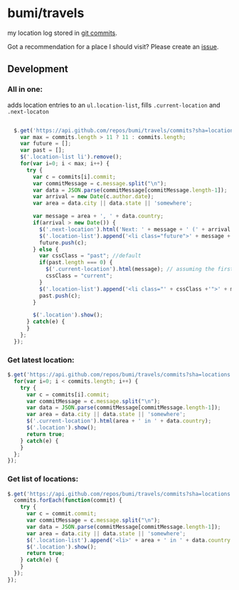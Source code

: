 # bumi/travels

my location log stored in [git commits](https://github.com/bumi/travels/commits/locations). 

Got a recommendation for a place I should visit? Please create an [issue](https://github.com/bumi/travels/issues/new).

## Development

### All in one: 
adds location entries to an `ul.location-list`, fills `.current-location` and `.next-locaton`

```javascript

  $.get('https://api.github.com/repos/bumi/travels/commits?sha=locations', function(commits) {
    var max = commits.length > 11 ? 11 : commits.length;
    var future = [];
    var past = [];
    $('.location-list li').remove();
    for(var i=0; i < max; i++) {
      try {
        var c = commits[i].commit;
        var commitMessage = c.message.split("\n");
        var data = JSON.parse(commitMessage[commitMessage.length-1]);
        var arrival = new Date(c.author.date);
        var area = data.city || data.state || 'somewhere';

        var message = area + ', ' + data.country;
        if(arrival > new Date()) {
          $('.next-location').html('Next: ' + message + ' (' + arrival.toDateString() + ')'); // assumin the last commit in the future is the next stop. which is wrong, needs to get smarter and calculate the nearest in the future
          $('.location-list').append('<li class="future">' + message + ' (' + arrival.toDateString() + ')</li>');
          future.push(c);
        } else {
          var cssClass = "past"; //default
          if(past.length === 0) { 
            $('.current-location').html(message); // assuming the first in the past is the current location
            cssClass = "current";
          }
          $('.location-list').append('<li class="' + cssClass +'">' + message + '</li>');
          past.push(c);
        }

        $('.location').show();
      } catch(e) {
      } 
    };
  });

```

### Get latest location:

```javascript
$.get('https://api.github.com/repos/bumi/travels/commits?sha=locations', function(commits) {
  for(var i=0; i < commits.length; i++) {
    try {
      var c = commits[i].commit;
      var commitMessage = c.message.split("\n");
      var data = JSON.parse(commitMessage[commitMessage.length-1]);
      var area = data.city || data.state || 'somewhere';
      $('.current-location').html(area + ' in ' + data.country);
      $('.location').show();
      return true;
    } catch(e) {
    } 
  };
});
```

### Get list of locations:

```javascript
$.get('https://api.github.com/repos/bumi/travels/commits?sha=locations', function(commits) {
  commits.forEach(function(commit) {
    try {
      var c = commit.commit;
      var commitMessage = c.message.split("\n");
      var data = JSON.parse(commitMessage[commitMessage.length-1]);
      var area = data.city || data.state || 'somewhere';
      $('.location-list').append('<li>' + area + ' in ' + data.country + '</li>');
      $('.location').show();
      return true;
    } catch(e) {
    } 
  });
});
```
